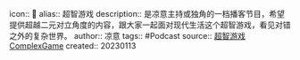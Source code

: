 icon:: 
alias:: 超智游戏
description:: 是凉意主持或独角的一档播客节目，希望提供超越二元对立角度的内容，跟大家一起面对现代生活这个超智游戏，看见对错之外的复杂世界。
author:: 凉意
tags:: #Podcast
source:: [超智游戏ComplexGame](https://pod.link/1535884558)
created:: 20230113
